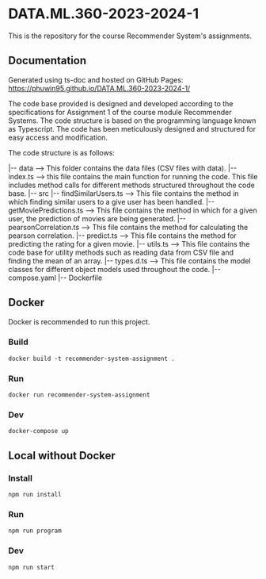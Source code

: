 # DATA.ML.360-2023-2024-1
This is the repository for the course Recommender System's assignments. 

## Documentation
Generated using ts-doc and hosted on GitHub Pages:
https://phuwin95.github.io/DATA.ML.360-2023-2024-1/ 

The code base provided is designed and developed according to the specifications for Assignment 1 of the course module Recommender Systems. The code structure is based on the programming language known as Typescript. The code has been meticulously designed and structured for easy access and modification.

The code structure is as follows:

|-- data -->  This folder contains the data files (CSV files with data).
|-- index.ts --> this file contains the main function for running the code. This file includes method calls for different methods structured throughout the code base.
|-- src
    |-- findSimilarUsers.ts     --> This file contains the method in which finding similar users to a give user has been handled.
    |-- getMoviePredictions.ts  --> This file contains the method in which for a given user, the prediction of movies are being generated.
    |-- pearsonCorrelation.ts   --> This file contains the method for calculating the pearson correlation.
    |-- predict.ts              --> This file contains the method for predicting the rating for a given movie.
    |-- utils.ts                --> This file contains the code base for utility methods such as reading data from CSV file and finding the mean of an array.
    |-- types.d.ts              --> This file contains the model classes for different object models used throughout the code.
|-- compose.yaml
|-- Dockerfile


## Docker
Docker is recommended to run this project.

### Build
`docker build -t recommender-system-assignment .`

### Run
`docker run recommender-system-assignment`

### Dev
`docker-compose up`

## Local without Docker

### Install
`npm run install`

### Run
`npm run program`

### Dev
`npm run start`


